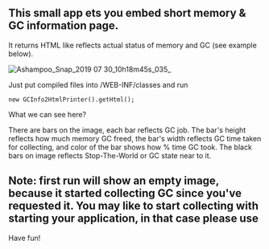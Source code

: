  ## This small app ets you embed short memory & GC information page. 
 It returns HTML like reflects actual status of memory and GC (see example below).
 
![Ashampoo_Snap_2019 07 30_10h18m45s_035_](https://user-images.githubusercontent.com/6348292/62216985-7e897900-b3b2-11e9-8938-3e447f354647.png)

Just put compiled files into /WEB-INF/classes and run
~~~
new GCInfo2HtmlPrinter().getHtml();
~~~

What we can see here?

There are bars on the image, each bar reflects GC job. The bar's height reflects how much memory GC freed, the bar's width reflects GC time taken for collecting, and color of the bar shows how % time GC took. The black bars on image reflects Stop-The-World or GC state near to it.


## Note: first run will show an empty image, because it started collecting GC since you've requested it. You may like to start collecting with starting your application, in that case please use

Have fun!
